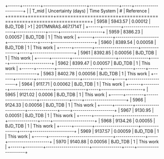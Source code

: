 +------+---------+----------------------+---------------+-----+---------------------+
|      |   T_mid |   Uncertainty (days) | Time System   | #   | Reference           |
+======+=========+======================+===============+=====+=====================+
| 5958 | 5943.57 |              0.00012 | BJD_TDB       | >1  | 2017MNRAS.467.1714T |
+------+---------+----------------------+---------------+-----+---------------------+
| 5959 | 8386.23 |              0.00057 | BJD_TDB       | 1   | This work           |
+------+---------+----------------------+---------------+-----+---------------------+
| 5960 | 8389.54 |              0.00058 | BJD_TDB       | 1   | This work           |
+------+---------+----------------------+---------------+-----+---------------------+
| 5961 | 8392.85 |              0.00056 | BJD_TDB       | 1   | This work           |
+------+---------+----------------------+---------------+-----+---------------------+
| 5962 | 8399.47 |              0.00057 | BJD_TDB       | 1   | This work           |
+------+---------+----------------------+---------------+-----+---------------------+
| 5963 | 8402.78 |              0.00056 | BJD_TDB       | 1   | This work           |
+------+---------+----------------------+---------------+-----+---------------------+
| 5964 | 9117.71 |              0.00062 | BJD_TDB       | 1   | This work           |
+------+---------+----------------------+---------------+-----+---------------------+
| 5965 | 9121.02 |              0.0006  | BJD_TDB       | 1   | This work           |
+------+---------+----------------------+---------------+-----+---------------------+
| 5966 | 9124.33 |              0.00056 | BJD_TDB       | 1   | This work           |
+------+---------+----------------------+---------------+-----+---------------------+
| 5967 | 9130.95 |              0.00051 | BJD_TDB       | 1   | This work           |
+------+---------+----------------------+---------------+-----+---------------------+
| 5968 | 9134.26 |              0.00055 | BJD_TDB       | 1   | This work           |
+------+---------+----------------------+---------------+-----+---------------------+
| 5969 | 9137.57 |              0.00059 | BJD_TDB       | 1   | This work           |
+------+---------+----------------------+---------------+-----+---------------------+
| 5970 | 9140.88 |              0.00056 | BJD_TDB       | 1   | This work           |
+------+---------+----------------------+---------------+-----+---------------------+